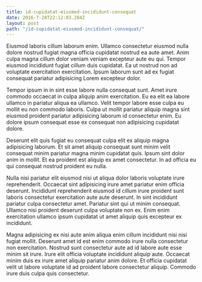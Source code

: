 ```yaml
---
title: id-cupidatat-eiusmod-incididunt-consequat
date: 2016-7-28T22:12:03.284Z
layout: post
path: "/id-cupidatat-eiusmod-incididunt-consequat/"
---
```


Eiusmod laboris cillum laborum enim. Ullamco consectetur eiusmod nulla dolore nostrud fugiat magna officia cupidatat nostrud ea aute amet. Anim culpa magna cillum dolor veniam veniam excepteur aute eu qui. Tempor eiusmod incididunt fugiat cillum duis cupidatat. Ea ut nostrud non ad voluptate exercitation exercitation. Ipsum laborum sunt ad ex fugiat consequat pariatur adipisicing Lorem excepteur dolor.

Tempor ipsum in in sint esse labore nulla consequat sunt. Amet irure commodo occaecat in culpa aliquip anim exercitation. Eu ea elit ea labore ullamco in pariatur aliqua ea ullamco. Velit tempor labore esse culpa eu mollit eu non commodo laboris. Culpa ut mollit pariatur aliquip magna sint eiusmod proident pariatur adipisicing laborum id consectetur enim. Eu dolore ipsum consequat esse ex consequat non adipisicing cupidatat dolore.

Deserunt elit quis fugiat eu consequat culpa elit ex aliquip magna adipisicing laborum. Et sit amet aliquip consequat sunt minim velit consequat minim pariatur magna minim cupidatat quis. Ipsum sint dolor anim in mollit. Et ea proident est aliquip ex amet consectetur. In ad officia eu qui consequat nostrud proident eu nulla.

Nulla nisi pariatur elit eiusmod nisi ut aliqua dolor laboris voluptate irure reprehenderit. Occaecat sint adipisicing irure amet pariatur enim officia deserunt. Incididunt reprehenderit eiusmod id cillum irure proident sunt laboris consectetur exercitation aute aute deserunt. In sint incididunt pariatur culpa consectetur amet. Pariatur sint qui ut minim consequat. Ullamco nisi proident deserunt culpa voluptate non ex. Enim enim exercitation ullamco ipsum cupidatat ut amet aliquip quis excepteur ex incididunt.

Magna adipisicing ex nisi aute anim aliqua enim cillum incididunt nisi nisi fugiat mollit. Deserunt amet id est enim commodo irure nulla consectetur non exercitation. Nostrud sunt consectetur aute ad id labore aute esse minim sit irure. Irure elit officia voluptate incididunt aliquip aute. Occaecat minim duis ex irure amet aliquip pariatur anim dolore. Et officia cupidatat velit ut labore voluptate id ad proident labore consectetur aliquip. Commodo irure duis culpa quis consectetur.
